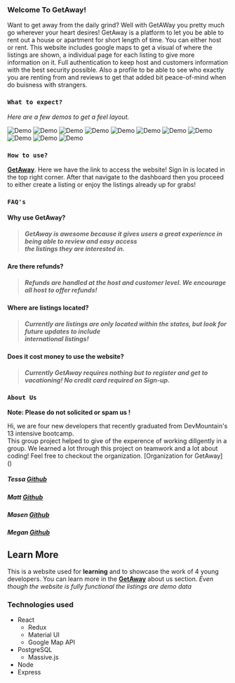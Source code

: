 
### Welcome To GetAway!

   Want to get away from the daily grind? Well with GetAWay you pretty much go wherever your heart desires!
GetAway is a platform to let you be able to rent out a house or apartment for short length of time. You can either host or rent. This website includes google maps to get a visual of where the listings are shown, a individual page for each listing to give more information on it. Full authentication to keep host and customers information with the best security possible. Also a profile to be able to see who exactly you are renting from and reviews to get that added bit peace-of-mind when do buisness with strangers. 

### `What to expect?`
*Here are a few demos to get a feel layout.*

![Demo](./src/assets/demo/register.png) 
![Demo](./src/assets/demo/login.png)
![Demo](./src/assets/demo/dashboard.png)
![Demo](./src/assets/demo/landing.png)
![Demo](./src/assets/demo/createlisting.png)
![Demo](./src/assets/demo/createlistingpt2.png)
![Demo](./src/assets/demo/profile.png)
![Demo](./src/assets/demo/editlistingpt1.png)
![Demo](./src/assets/demo/createlistingpt2.png)
![Demo](./src/assets/demo/reservations.png)
![Demo](./src/assets/demo/mylisting.png)

### `How to use?`
**[GetAway](http://getaway.dev)**. Here we have the link to access the website!
Sign In is located in the top right corner. After that navigate to the dashboard then you proceed to either create a listing or enjoy the listings already up for grabs! 

### `FAQ's`

#### Why use GetAway?
> ##### GetAway is awesome because it gives users a great experience in being able to review and easy access <br/> the listings they are interested in.
#### Are there refunds?
> ##### Refunds are handled at the host and customer level. We encourage all host to offer refunds!
#### Where are listings located?
> ##### Currently are listings are only located within the states, but look for future updates to include <br/> international listings!
#### Does it cost money to use the website? 
> ##### Currently GetAway requires nothing but to register and get to vacationing! No credit card required on Sign-up.


### `About Us`

**Note: Please do not solicited or spam us !**

   Hi, we are four new developers that recently graduated from DevMountain's 13 intensive bootcamp. <br/>
 This group project helped to give of the experence of working dillgently in a group. We learned a lot through this project on teamwork and a lot about coding! Feel free to checkout the organization.
 [Organization for GetAway] ()
 
 ##### Tessa [Github](https://github.com/tessa-woodard)
 ##### Matt  [Github](https://github.com/mattmc96)
 ##### Masen [Github](https://github.com/mfunderburk15)
 ##### Megan [Github](https://github.com/Megan-Olsen)
 
  
 
 
 
## Learn More
This is a website used for **learning** and to showcase the work of 4 young developers. 
You can learn more in the **[GetAway](http://getaway.dev/aboutus)** about us section. 
*Even though the website is fully functional the listings are demo data*

### Technologies used
- React
    - Redux
    - Material UI
    - Google Map API
- PostgreSQL
    - Massive.js
- Node
- Express




